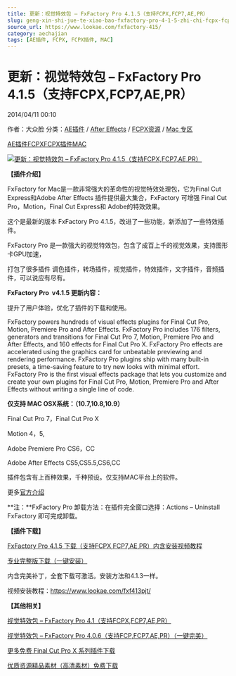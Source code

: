 ```yaml
---
title: 更新：视觉特效包 – FxFactory Pro 4.1.5（支持FCPX,FCP7,AE,PR）
slug: geng-xin-shi-jue-te-xiao-bao-fxfactory-pro-4-1-5-zhi-chi-fcpx-fcp7-ae-pr
source_url: https://www.lookae.com/fxfactory-415/
category: aechajian
tags: [AE插件, FCPX, FCPX插件, MAC]
---
```

# 更新：视觉特效包 – FxFactory Pro 4.1.5（支持FCPX,FCP7,AE,PR）

2014/04/11 00:10

作者：大众脸
分类：[AE插件](https://www.lookae.com/after-effects/aechajian/) / [After Effects](https://www.lookae.com/after-effects/) / [FCPX资源](https://www.lookae.com/fcpx/) / [Mac 专区](https://www.lookae.com/mac-osx/)

[AE插件](https://www.lookae.com/tag/ae%e6%8f%92%e4%bb%b6/)[FCPX](https://www.lookae.com/tag/fcpx/)[FCPX插件](https://www.lookae.com/tag/fcpx%e6%8f%92%e4%bb%b6/)[MAC](https://www.lookae.com/tag/mac/)

[![更新：视觉特效包 – FxFactory Pro 4.1.5（支持FCPX,FCP7,AE,PR）](https://www.lookae.com/wp-content/uploads/2014/04/FXFactory-415.jpg "更新：视觉特效包 – FxFactory Pro 4.1.5（支持FCPX,FCP7,AE,PR）-LookAE.com")](https://www.lookae.com/wp-content/uploads/2014/04/FXFactory-415.jpg)

**【插件介绍】**

FxFactory for Mac是一款非常强大的革命性的视觉特效处理包，它为Final Cut Express和Adobe After Effects 插件提供最大集合，FxFactory 可增强 Final Cut Pro，Motion，Final Cut Express和 Adobe的特效效果。

这个是最新的版本 FxFactory Pro 4.1.5，改进了一些功能，新添加了一些特效插件。

FxFactory Pro 是一款强大的视觉特效包，包含了成百上千的视觉效果，支持图形卡GPU加速，

打包了很多插件 调色插件，转场插件，视觉插件，特效插件，文字插件，音频插件，可以说应有尽有。

**FxFactory Pro  v4.1.5 更新内容：**

提升了用户体验，优化了插件的下载和使用。

FxFactory powers hundreds of visual effects plugins for Final Cut Pro, Motion, Premiere Pro and After Effects. FxFactory Pro includes 176 filters, generators and transitions for Final Cut Pro 7, Motion, Premiere Pro and After Effects, and 160 effects for Final Cut Pro X. FxFactory Pro effects are accelerated using the graphics card for unbeatable previewing and rendering performance. FxFactory Pro plugins ship with many built-in presets, a time-saving feature to try new looks with minimal effort. FxFactory Pro is the first visual effects package that lets you customize and create your own plugins for Final Cut Pro, Motion, Premiere Pro and After Effects without writing a single line of code.

**仅支持 MAC OSX系统：（10.7,10.8,10.9）**

Final Cut Pro 7，Final Cut Pro X

Motion 4，5,

Adobe Premiere Pro CS6，CC

Adobe After Effects CS5,CS5.5,CS6,CC

插件包含有上百种效果，千种预设。仅支持MAC平台上的软件。

更多[官方介绍](http://www.noiseindustries.com/fxfactory/)

**注：**FxFactory Pro 卸载方法：在插件完全窗口选择：Actions – Uninstall FxFactory 即可完成卸载。

**【插件下载】**

[FxFactory Pro 4.1.5 下载（支持FCPX,FCP7,AE,PR）内含安装视频教程](https://www.400gb.com/file/62268064)

[专业完整版下载（一键安装）](https://item.taobao.com/item.htm?id=42094760365)

内含完美补丁，全套下载可激活。安装方法和4.1.3一样。

视频安装教程：<https://www.lookae.com/fxf413pjt/>

**【其他相关】**

[视觉特效包 – FxFactory Pro 4.1（支持FCPX,FCP7,AE,PR）](https://www.lookae.com/fxfactory-41/)

[视觉特效包 – FxFactory Pro 4.0.6（支持FCP,FCP7,AE,PR）（一键完美）](https://www.lookae.com/fxfactory405/)

[更多免费 Final Cut Pro X 系列插件下载](https://www.lookae.com/tag/fcpx/)

[优质资源精品素材（高清素材）免费下载](https://www.lookae.com/others/sucaigongcheng/)
